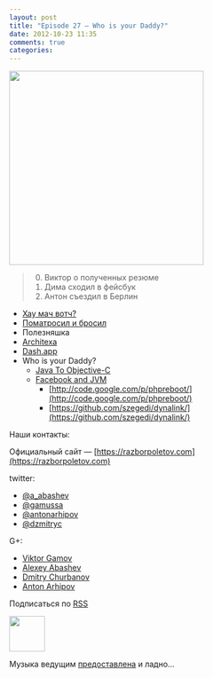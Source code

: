 ```yaml
---
layout: post
title: "Episode 27 — Who is your Daddy?"
date: 2012-10-23 11:35
comments: true
categories: 
---
```

<!-- topics goes here-->

<img border="0" width="350" height="350" src="http://s.rpod.ru/data/pictures/00/00/01/01/92/cbbdc8a6ee6eeea8b1e043b680767af7.png"/>

> 0. Виктор о полученных резюме
> 0. Дима сходил в фейсбук
> 0. Антон съездил в Берлин

- [Хау мач вотч?](http://www.h-online.com/open/news/item/JSR-310-s-Date-and-Time-API-added-to-JDK-8-1708647.html
)
- [Поматросил и бросил](http://java.dzone.com/articles/puppet-java-developers)
- Полезняшка
 - [Architexa](http://java.dzone.com/articles/architexa-fine-code-reading)
 - [Dash.app](http://kapeli.com/dash/)
- Who is your Daddy?
    - [Java To Objective-C](http://google-opensource.blogspot.com/2012/09/j2objc-java-to-ios-objective-c.html)
    - [Facebook and JVM](http://nerds-central.blogspot.fr/2012/08/facebook-moving-to-jvm.html)
        - [http://code.google.com/p/phpreboot/](http://code.google.com/p/phpreboot/)
        - [https://github.com/szegedi/dynalink/](https://github.com/szegedi/dynalink/)
        
Наши контакты:

Официальный сайт — [https://razborpoletov.com](https://razborpoletov.com)

twitter:

 * [@a_abashev](https://twitter.com/#!/a_abashev) 
 * [@gamussa](https://twitter.com/#!/gamussa)
 * [@antonarhipov](https://twitter.com/antonarhipov)
 * [@dzmitryc](https://twitter.com/#!/dzmitryc)

G+:

 * [Viktor Gamov](http://gplus.to/gAmUssA) 
 * [Alexey Abashev](http://gplus.to/aabashev) 
 * [Dmitry Churbanov](http://gplus.to/dmitryc)
 * [Anton Arhipov](https://plus.google.com/105779776776467952201) 

<!-- player goes here-->
<audio preload="none">
  <source src="http://traffic.libsyn.com/razborpoletov/razbor_27.mp3" type="audio/mp3" />
  Your browser does not support the audio tag.
</audio>

Подписаться по [RSS](http://feeds.feedburner.com/razbor-podcast)
<!-- episode file link goes here-->
<a href="http://traffic.libsyn.com/razborpoletov/razbor_27.mp3" imageanchor="1" style="clear: left; margin-bottom: 1em; margin-left: auto; margin-right: 2em;"><img border="0" height="64" src="http://2.bp.blogspot.com/-qkfh8Q--dks/T0gixAMzuII/AAAAAAAAHD0/O5LbF3vvBNQ/s200/1330127522_mp3.png" width="64" /></a>

Музыка ведущим [предоставлена](http://www.audiobank.fm/single-music/27/111/More-And-Less/) и ладно...

